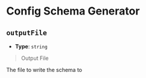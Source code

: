 
<!-- Generated by @storm-software/untyped -->
<!-- Do not edit this file directly -->

# Config Schema Generator

## `outputFile`
- **Type**: `string`

> Output File


The file to write the schema to


